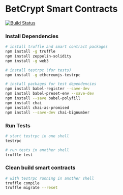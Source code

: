 # BetCrypt Smart Contracts

[![Build Status](https://travis-ci.org/BetCrypt/betcrypt_contracts.svg?branch=master)](https://travis-ci.org/BetCrypt/betcrypt_contracts)

### Install Dependencies
```bash
# install truffle and smart contract packages
npm install -g truffle
npm install zeppelin-solidity
npm install -g web3

# install testrpc (for tests)
npm install -g ethereumjs-testrpc

# install packages for test dependencies
npm install babel-register --save-dev
npm install babel-preset-env --save-dev
npm install --save babel-polyfill
npm install chai
npm install chai-as-promised
npm install --save-dev chai-bignumber

```

### Run Tests
```bash
# start testrpc in one shell
testrpc

# run tests in another shell
truffle test
```

### Clean build smart contracts
```bash
# with testrpc running in another shell
truffle compile
truffle migrate --reset
```
